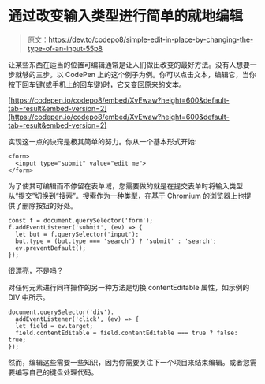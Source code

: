 # 通过改变输入类型进行简单的就地编辑

> 原文：<https://dev.to/codepo8/simple-edit-in-place-by-changing-the-type-of-an-input-55p8>

让某些东西在适当的位置可编辑通常是让人们做出改变的最好方法。没有人想要一步就够的三步。以 CodePen 上的这个例子为例。你可以点击文本，编辑它，当你按下回车键(或手机上的回车键)时，它又变回原来的文本。

[https://codepen.io/codepo8/embed/XvEwaw?height=600&default-tab=result&embed-version=2](https://codepen.io/codepo8/embed/XvEwaw?height=600&default-tab=result&embed-version=2)

实现这一点的诀窍是极其简单的努力。你从一个基本形式开始:

```
<form>
  <input type="submit" value="edit me">
</form> 
```

为了使其可编辑而不停留在表单域，您需要做的就是在提交表单时将输入类型从“提交”切换到“搜索”。搜索作为一种类型，在基于 Chromium 的浏览器上也提供了删除按钮的好处。

```
const f = document.querySelector('form');
f.addEventListener('submit', (ev) => {
  let but = f.querySelector('input');
  but.type = (but.type === 'search') ? 'submit' : 'search';
  ev.preventDefault();
}); 
```

很漂亮，不是吗？

对任何元素进行同样操作的另一种方法是切换 contentEditable 属性，如示例的 DIV 中所示。

```
document.querySelector('div').
  addEventListener('click', (ev) => {
  let field = ev.target;
  field.contentEditable = field.contentEditable === true ? false: true;
}); 
```

然而，编辑这些需要一些知识，因为你需要关注下一个项目来结束编辑。或者您需要编写自己的键盘处理代码。